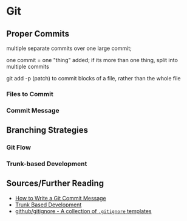 # Git

## Proper Commits
multiple separate commits over one large commit; 

one commit = one "thing" added; if its more than one thing, split into multiple commits

git add -p (patch) to commit blocks of a file, rather than the whole file
### Files to Commit
### Commit Message
## Branching Strategies
### Git Flow
### Trunk-based Development
## Sources/Further Reading
* [How to Write a Git Commit Message](https://chris.beams.io/posts/git-commit/)
* [Trunk Based Development](https://trunkbaseddevelopment.com/)
* [github/gitignore - A collection of `.gitignore` templates](https://github.com/github/gitignore)